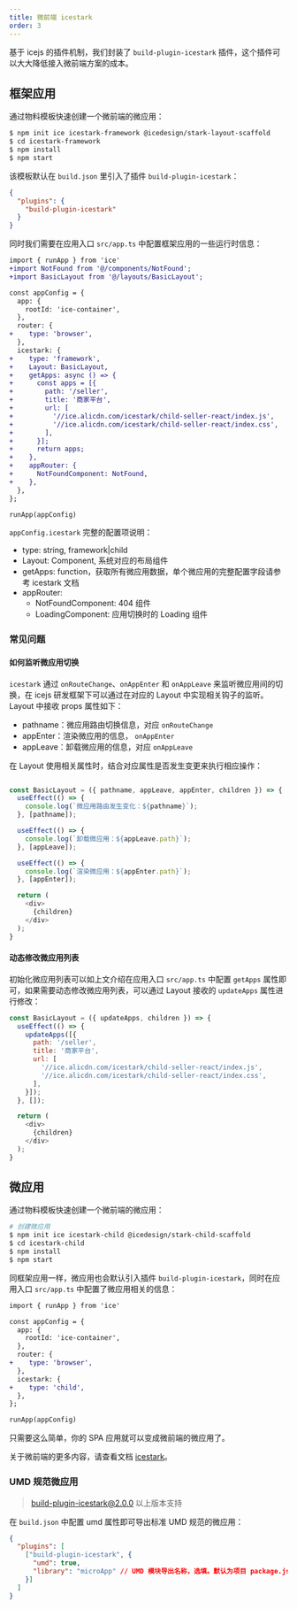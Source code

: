 ```yaml
---
title: 微前端 icestark
order: 3
---
```


基于 icejs 的插件机制，我们封装了 `build-plugin-icestark` 插件，这个插件可以大大降低接入微前端方案的成本。

## 框架应用

通过物料模板快速创建一个微前端的微应用：

```bash
$ npm init ice icestark-framework @icedesign/stark-layout-scaffold
$ cd icestark-framework
$ npm install
$ npm start
```

该模板默认在 `build.json` 里引入了插件 `build-plugin-icestark`：

```json
{
  "plugins": {
    "build-plugin-icestark"
  }
}
```

同时我们需要在应用入口 `src/app.ts` 中配置框架应用的一些运行时信息：

```diff
import { runApp } from 'ice'
+import NotFound from '@/components/NotFound';
+import BasicLayout from '@/layouts/BasicLayout';

const appConfig = {
  app: {
    rootId: 'ice-container',
  },
  router: {
+    type: 'browser',
  },
  icestark: {
+    type: 'framework',
+    Layout: BasicLayout,
+    getApps: async () => {
+      const apps = [{
+        path: '/seller',
+        title: '商家平台',
+        url: [
+          '//ice.alicdn.com/icestark/child-seller-react/index.js',
+          '//ice.alicdn.com/icestark/child-seller-react/index.css',
+        ],
+      }];
+      return apps;
+    },
+    appRouter: {
+      NotFoundComponent: NotFound,
+    },
  },
};

runApp(appConfig)
```

`appConfig.icestark` 完整的配置项说明：

- type: string, framework|child
- Layout: Component, 系统对应的布局组件
- getApps: function，获取所有微应用数据，单个微应用的完整配置字段请参考 icestark 文档
- appRouter:
  - NotFoundComponent: 404 组件
  - LoadingComponent: 应用切换时的 Loading 组件

### 常见问题

#### 如何监听微应用切换

`icestark` 通过 `onRouteChange`、`onAppEnter` 和 `onAppLeave` 来监听微应用间的切换，在 icejs 研发框架下可以通过在对应的 Layout 中实现相关钩子的监听。Layout 中接收 props 属性如下：

- pathname：微应用路由切换信息，对应 `onRouteChange`
- appEnter：渲染微应用的信息， `onAppEnter`
- appLeave：卸载微应用的信息，对应 `onAppLeave`

在 Layout 使用相关属性时，结合对应属性是否发生变更来执行相应操作：

```js

const BasicLayout = ({ pathname, appLeave, appEnter, children }) => {
  useEffect(() => {
    console.log(`微应用路由发生变化：${pathname}`);
  }, [pathname]);

  useEffect(() => {
    console.log(`卸载微应用：${appLeave.path}`);
  }, [appLeave]);

  useEffect(() => {
    console.log(`渲染微应用：${appEnter.path}`);
  }, [appEnter]);

  return (
    <div>
      {children}
    </div>
  );
}

```

#### 动态修改微应用列表

初始化微应用列表可以如上文介绍在应用入口 `src/app.ts` 中配置 `getApps` 属性即可，如果需要动态修改微应用列表，可以通过 Layout 接收的 `updateApps` 属性进行修改：

```js
const BasicLayout = ({ updateApps, children }) => {
  useEffect(() => {
    updateApps([{
      path: '/seller',
      title: '商家平台',
      url: [
        '//ice.alicdn.com/icestark/child-seller-react/index.js',
        '//ice.alicdn.com/icestark/child-seller-react/index.css',
      ],
    }]);
  }, []);

  return (
    <div>
      {children}
    </div>
  );
}
```

## 微应用

通过物料模板快速创建一个微前端的微应用：

``` bash
# 创建微应用
$ npm init ice icestark-child @icedesign/stark-child-scaffold
$ cd icestark-child
$ npm install
$ npm start
```

同框架应用一样，微应用也会默认引入插件 `build-plugin-icestark`，同时在应用入口 `src/app.ts` 中配置了微应用相关的信息：

```diff
import { runApp } from 'ice'

const appConfig = {
  app: {
    rootId: 'ice-container',
  },
  router: {
+    type: 'browser',
  },
  icestark: {
+    type: 'child',
  },
};

runApp(appConfig)
```

只需要这么简单，你的 SPA 应用就可以变成微前端的微应用了。

关于微前端的更多内容，请查看文档 [icestark](/docs/icestark/about)。

### UMD 规范微应用

> build-plugin-icestark@2.0.0 以上版本支持

在 `build.json` 中配置 umd 属性即可导出标准 UMD 规范的微应用：

```json
{
  "plugins": [
    ["build-plugin-icestark", {
      "umd": true,
      "library": "microApp" // UMD 模块导出名称，选填。默认为项目 package.json 中的 name 字段
    }]
  ]
}
```
